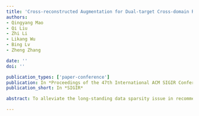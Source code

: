 ```yaml
---
title: 'Cross-reconstructed Augmentation for Dual-target Cross-domain Recommendation'
authors:
- Qingyang Mao
- Qi Liu
- Zhi Li
- Likang Wu
- Bing Lv
- Zheng Zhang

date: ''
doi: ''

publication_types: ['paper-conference']
publication: In *Proceedings of the 47th International ACM SIGIR Conference on Research and Development in Information Retrieval*
publication_short: In *SIGIR*

abstract: To alleviate the long-standing data sparsity issue in recommender systems, numerous studies in cross-domain recommendation (CDR) have been conducted to facilitate information transfer processes across domains. In recent years, dual-target CDR has been introduced to gain mutual improvements between two domains through more general bidirectional transfer rather than traditional one-way transit. Existing methods in dual-target CDR focus primarily on designing powerful encoders to learn representative cross-domain information, without tackling the fundamental issue of interaction data shortage. In this paper, we present CrossAug, a novel data augmentation approach to leverage interactions more efficiently in two domains. Specifically, we propose intra-domain and inter-domain augmentations based on cross-reconstructed representations in terms of sampled records. To reduce the harm of domain shift, we project domain-shared representations in two domains into a joint space with Householder transformations and apply center alignments. All these modules boost the utilization of interactions with little influence from negative transfer. Extensive experimental results over public datasets demonstrate the effectiveness of CrossAug and its components in dual-target CDR.

---
```

